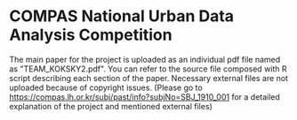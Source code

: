 # COMPAS National Urban Data Analysis Competition
The main paper for the project is uploaded as an individual pdf file named as "TEAM_KOKSKY2.pdf".
You can refer to the source file composed with R script describing each section of the paper.
Necessary external files are not uploaded because of copyright issues.
(Please go to https://compas.lh.or.kr/subj/past/info?subjNo=SBJ_1910_001 for a detailed explanation of the project and mentioned external files) 
